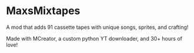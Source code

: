# MaxsMixtapes
A mod that adds 91 cassette tapes with unique songs, sprites, and crafting!

Made with MCreator, a custom python YT downloader, and 30+ hours of love!
